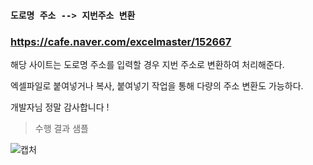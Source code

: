 ### `도로명 주소 --> 지번주소 변환`

### https://cafe.naver.com/excelmaster/152667

해당 사이트는 도로명 주소를 입력할 경우 지번 주소로 변환하여 처리해준다.

엑셀파일로 붙여넣거나 복사, 붙여넣기 작업을 통해 다량의 주소 변환도 가능하다.

개발자님 정말 감사합니다 !

> 수행 결과 샘플

![캡처](https://user-images.githubusercontent.com/69948723/97952098-9df62980-1ddf-11eb-9334-f5c1d0c023bb.JPG)